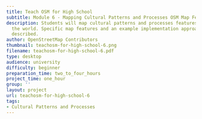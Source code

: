```yaml
---
title: Teach OSM for High School
subtitle: Module 6 - Mapping Cultural Patterns and Processes OSM Map Features
description: Students will map cultural patterns and processes features anywhere in
  the world. Specific map features and an example implementation approach will be
  described.
author: OpenStreetMap Contributors
thumbnail: teachosm-for-high-school-6.png
filename: teachosm-for-high-school-6.pdf
type: desktop
audience: university
difficulty: beginner
preparation_time: two_to_four_hours
project_time: one_hour
group: ''
layout: project
url: teachosm-for-high-school-6
tags:
- Cultural Patterns and Processes
---
```


